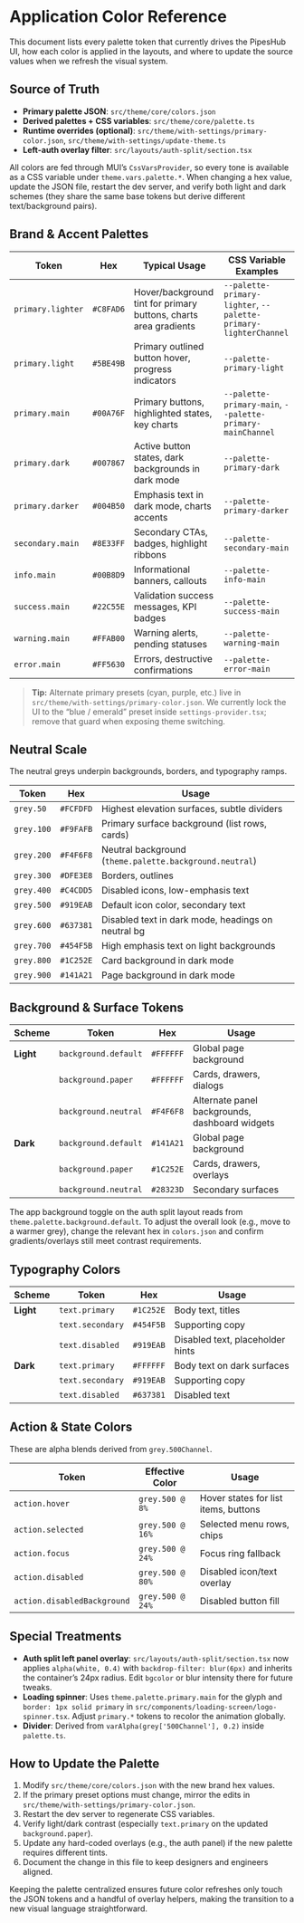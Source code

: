 # Application Color Reference

This document lists every palette token that currently drives the PipesHub UI, how each color is applied in the layouts, and where to update the source values when we refresh the visual system.

## Source of Truth

- **Primary palette JSON**: `src/theme/core/colors.json`
- **Derived palettes + CSS variables**: `src/theme/core/palette.ts`
- **Runtime overrides (optional)**: `src/theme/with-settings/primary-color.json`, `src/theme/with-settings/update-theme.ts`
- **Left-auth overlay filter**: `src/layouts/auth-split/section.tsx`

All colors are fed through MUI’s `CssVarsProvider`, so every tone is available as a CSS variable under `theme.vars.palette.*`. When changing a hex value, update the JSON file, restart the dev server, and verify both light and dark schemes (they share the same base tokens but derive different text/background pairs).

## Brand & Accent Palettes

| Token | Hex | Typical Usage | CSS Variable Examples |
| --- | --- | --- | --- |
| `primary.lighter` | `#C8FAD6` | Hover/background tint for primary buttons, charts area gradients | `--palette-primary-lighter`, `--palette-primary-lighterChannel` |
| `primary.light` | `#5BE49B` | Primary outlined button hover, progress indicators | `--palette-primary-light` |
| `primary.main` | `#00A76F` | Primary buttons, highlighted states, key charts | `--palette-primary-main`, `--palette-primary-mainChannel` |
| `primary.dark` | `#007867` | Active button states, dark backgrounds in dark mode | `--palette-primary-dark` |
| `primary.darker` | `#004B50` | Emphasis text in dark mode, charts accents | `--palette-primary-darker` |
| `secondary.main` | `#8E33FF` | Secondary CTAs, badges, highlight ribbons | `--palette-secondary-main` |
| `info.main` | `#00B8D9` | Informational banners, callouts | `--palette-info-main` |
| `success.main` | `#22C55E` | Validation success messages, KPI badges | `--palette-success-main` |
| `warning.main` | `#FFAB00` | Warning alerts, pending statuses | `--palette-warning-main` |
| `error.main` | `#FF5630` | Errors, destructive confirmations | `--palette-error-main` |

> **Tip:** Alternate primary presets (cyan, purple, etc.) live in `src/theme/with-settings/primary-color.json`. We currently lock the UI to the “blue / emerald” preset inside `settings-provider.tsx`; remove that guard when exposing theme switching.

## Neutral Scale

The neutral greys underpin backgrounds, borders, and typography ramps.

| Token | Hex | Usage |
| --- | --- | --- |
| `grey.50` | `#FCFDFD` | Highest elevation surfaces, subtle dividers |
| `grey.100` | `#F9FAFB` | Primary surface background (list rows, cards) |
| `grey.200` | `#F4F6F8` | Neutral background (`theme.palette.background.neutral`) |
| `grey.300` | `#DFE3E8` | Borders, outlines |
| `grey.400` | `#C4CDD5` | Disabled icons, low-emphasis text |
| `grey.500` | `#919EAB` | Default icon color, secondary text |
| `grey.600` | `#637381` | Disabled text in dark mode, headings on neutral bg |
| `grey.700` | `#454F5B` | High emphasis text on light backgrounds |
| `grey.800` | `#1C252E` | Card background in dark mode |
| `grey.900` | `#141A21` | Page background in dark mode |

## Background & Surface Tokens

| Scheme | Token | Hex | Usage |
| --- | --- | --- | --- |
| **Light** | `background.default` | `#FFFFFF` | Global page background |
|  | `background.paper` | `#FFFFFF` | Cards, drawers, dialogs |
|  | `background.neutral` | `#F4F6F8` | Alternate panel backgrounds, dashboard widgets |
| **Dark** | `background.default` | `#141A21` | Global page background |
|  | `background.paper` | `#1C252E` | Cards, drawers, overlays |
|  | `background.neutral` | `#28323D` | Secondary surfaces |

The app background toggle on the auth split layout reads from `theme.palette.background.default`. To adjust the overall look (e.g., move to a warmer grey), change the relevant hex in `colors.json` and confirm gradients/overlays still meet contrast requirements.

## Typography Colors

| Scheme | Token | Hex | Usage |
| --- | --- | --- | --- |
| **Light** | `text.primary` | `#1C252E` | Body text, titles |
|  | `text.secondary` | `#454F5B` | Supporting copy |
|  | `text.disabled` | `#919EAB` | Disabled text, placeholder hints |
| **Dark** | `text.primary` | `#FFFFFF` | Body text on dark surfaces |
|  | `text.secondary` | `#919EAB` | Supporting copy |
|  | `text.disabled` | `#637381` | Disabled text |

## Action & State Colors

These are alpha blends derived from `grey.500Channel`.

| Token | Effective Color | Usage |
| --- | --- | --- |
| `action.hover` | `grey.500 @ 8%` | Hover states for list items, buttons |
| `action.selected` | `grey.500 @ 16%` | Selected menu rows, chips |
| `action.focus` | `grey.500 @ 24%` | Focus ring fallback |
| `action.disabled` | `grey.500 @ 80%` | Disabled icon/text overlay |
| `action.disabledBackground` | `grey.500 @ 24%` | Disabled button fill |

## Special Treatments

- **Auth split left panel overlay**: `src/layouts/auth-split/section.tsx` now applies `alpha(white, 0.4)` with `backdrop-filter: blur(6px)` and inherits the container’s 24px radius. Edit `bgcolor` or blur intensity there for future tweaks.
- **Loading spinner**: Uses `theme.palette.primary.main` for the glyph and `border: 1px solid primary` in `src/components/loading-screen/logo-spinner.tsx`. Adjust `primary.*` tokens to recolor the animation globally.
- **Divider**: Derived from `varAlpha(grey['500Channel'], 0.2)` inside `palette.ts`.

## How to Update the Palette

1. Modify `src/theme/core/colors.json` with the new brand hex values.
2. If the primary preset options must change, mirror the edits in `src/theme/with-settings/primary-color.json`.
3. Restart the dev server to regenerate CSS variables.
4. Verify light/dark contrast (especially `text.primary` on the updated `background.paper`).
5. Update any hard-coded overlays (e.g., the auth panel) if the new palette requires different tints.
6. Document the change in this file to keep designers and engineers aligned.

Keeping the palette centralized ensures future color refreshes only touch the JSON tokens and a handful of overlay helpers, making the transition to a new visual language straightforward.
